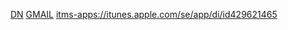 <a href="dagensnyheter://">DN</a>
<a href="googlegmail://">GMAIL</a>
<a href="itms-apps://itunes.apple.com/se/app/di/id429621465">itms-apps://itunes.apple.com/se/app/di/id429621465</a>
